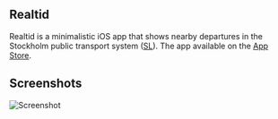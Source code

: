## Realtid
Realtid is a minimalistic iOS app that shows nearby departures in the Stockholm public transport system ([SL](http://sl.se)). The app available on the [App Store](https://itunes.apple.com/us/app/realtid/id649133953?mt=8).

## Screenshots
![Screenshot](https://raw.github.com/rools/Realtid/gh-pages/screenshot.png)